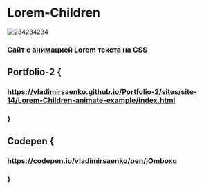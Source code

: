# Lorem-Children

![234234234](https://user-images.githubusercontent.com/56477695/118373064-5be34700-b5bd-11eb-8fc0-67be45d57d06.jpg)

### Сайт с анимацией Lorem текста на CSS 

## Portfolio-2 {

### https://vladimirsaenko.github.io/Portfolio-2/sites/site-14/Lorem-Children-animate-example/index.html

### }

## Codepen {

### https://codepen.io/vladimirsaenko/pen/jOmboxq

### }
